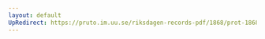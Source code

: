 ```yaml
---
layout: default
UpRedirect: https://pruto.im.uu.se/riksdagen-records-pdf/1868/prot-1868--ak--515/prot-1868--ak--515_027.pdf
---
```


